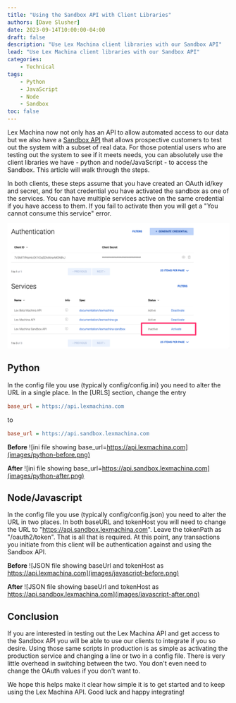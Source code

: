 ```yaml
---
title: "Using the Sandbox API with Client Libraries"
authors: [Dave Slusher]
date: 2023-09-14T10:00:00-04:00
draft: false
description: "Use Lex Machina client libraries with our Sandbox API"
lead: "Use Lex Machina client libraries with our Sandbox API"
categories:
    - Technical
tags: 
    - Python
    - JavaScript
    - Node
    - Sandbox
toc: false
---
```


Lex Machina now not only has an API to allow automated access to our data but we also have a [Sandbox API](/post/sandbox-available) that allows prospective customers to test out the system with a subset of real data. For those potential users who are testing out the system to see if it meets needs, you can absolutely use the client libraries we have - python and node/JavaScript - to access the Sandbox. This article will walk through the steps.

In both clients, these steps assume that you have created an OAuth id/key and secret, and for that credential you have activated the sandbox as one of the services. You can have multiple services active on the same credential if you have access to them. If you fail to activate then you will get a "You cannot consume this service" error.

![Lex Machina Developer Portal view of the credential](images/activate-sandbox.png)

## Python

In the config file you use (typically config/config.ini) you need to alter the URL in a single place. In the [URLS] section, change the entry 

```ini
base_url = https://api.lexmachina.com
```

to 

```ini
base_url = https://api.sandbox.lexmachina.com
```
**Before**
![ini file showing base_url=https://api.lexmachina.com](images/python-before.png)

**After**
![ini file showing base_url=https://api.sandbox.lexmachina.com](images/python-after.png)

## Node/Javascript

In the config file you use (typically config/config.json) you need to alter the URL in two places. In both baseURL and tokenHost you will need to change the URL to "https://api.sandbox.lexmachina.com". Leave the tokenPath as  "/oauth2/token". That is all that is required. At this point, any transactions you initiate from this client will be authentication against and using the Sandbox API. 

**Before**
![JSON file showing baseUrl and tokenHost as https://api.lexmachina.com](images/javascript-before.png)

**After**
![JSON file showing baseUrl and tokenHost as https://api.sandbox.lexmachina.com](images/javascript-after.png)

## Conclusion

If you are interested in testing out the Lex Machina API and get access to the Sandbox API you will be able to use our clients to integrate if you so desire. Using those same scripts in production is as simple as activating the production service and changing a line or two in a config file. There is very little overhead in switching between the two. You don't even need to change the OAuth values if you don't want to. 

We hope this helps make it clear how simple it is to get started and to keep using the Lex Machina API. Good luck and happy integrating!